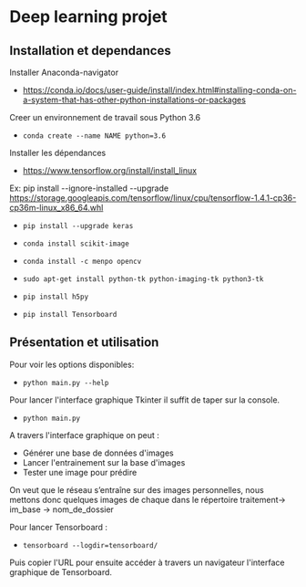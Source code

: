 # Deep learning projet

## Installation et dependances

Installer Anaconda-navigator

* https://conda.io/docs/user-guide/install/index.html#installing-conda-on-a-system-that-has-other-python-installations-or-packages

Creer un environnement de travail sous Python 3.6

* ```conda create --name NAME python=3.6```

Installer les dépendances


* https://www.tensorflow.org/install/install_linux

Ex: pip install --ignore-installed --upgrade https://storage.googleapis.com/tensorflow/linux/cpu/tensorflow-1.4.1-cp36-cp36m-linux_x86_64.whl

* ```pip install --upgrade keras```

* ```conda install scikit-image```

* ```conda install -c menpo opencv```

* ```sudo apt-get install python-tk python-imaging-tk python3-tk```

* ```pip install h5py```

* ```pip install Tensorboard```

## Présentation et utilisation

Pour voir les options disponibles:

* ```python main.py --help```

Pour lancer l'interface graphique Tkinter il suffit de taper sur la console.

* ```python main.py```

A travers l'interface graphique on peut :
* Générer une base de données d'images 
* Lancer l'entrainement sur la base d'images
* Tester une image pour prédire 

On veut que le réseau s’entraîne sur des images personnelles, nous mettons donc quelques
images de chaque dans le répertoire traitement-> im_base -> nom_de_dossier

Pour lancer Tensorboard :

* ```tensorboard --logdir=tensorboard/```

Puis copier l'URL pour ensuite accéder à travers un navigateur l'interface graphique
de Tensorboard.

